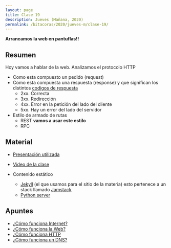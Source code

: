 ```yaml
---
layout: page
title: Clase 19
description: Jueves (Mañana, 2020)
permalink: /bitacoras/2020/jueves-m/clase-19/
---
```


**Arrancamos la web en pantuflas!!**

## Resumen

Hoy vamos a hablar de la web. Analizamos el protocolo HTTP

- Como esta compuesto un pedido (request)
- Como esta compuesta una respuesta (response) y que significan los distintos [codigos de respuesta](https://www.restapitutorial.com/httpstatuscodes.html)
  - 2xx. Correcta
  - 3xx. Redirección
  - 4xx. Error en la petición del lado del cliente
  - 5xx. Hay un error del lado del servidor
- Estilo de armado de rutas
  - REST **vamos a usar este estilo**
  - RPC

## Material

- [Presentación utilizada](https://docs.google.com/presentation/d/16weZuwCthwZlfCKWNlKCFoLZNxStN1YazQwpnpgeWew/edit?usp=sharing)
- [Video de la clase](https://www.youtube.com/watch?v=Ux4SKlPn3v0&list=PL7cuUUqxhfsNt7ycizHgksigXDesa_IGl&index=14)

- Contenido estático
  - [Jekyll](https://jekyllrb.com/) (el que usamos para el sitio de la materia) esto pertenece a un stack llamado [Jamstack](https://jamstack.org/)
  - [Python server](https://developer.mozilla.org/en-US/docs/Learn/Common_questions/set_up_a_local_testing_server#Running_a_simple_local_HTTP_server)

## Apuntes

- [¿Cómo funciona Internet?](https://developer.mozilla.org/es/docs/Learn/Common_questions/How_does_the_Internet_work)
- [¿Cómo funciona la Web?](https://developer.mozilla.org/es/docs/Learn/Getting_started_with_the_web/C%C3%B3mo_funciona_la_Web)
- [¿Cómo funciona HTTP](https://developer.mozilla.org/es/docs/Web/HTTP/Overview)
- [¿Cómo funciona un DNS?](https://howdns.works/)
